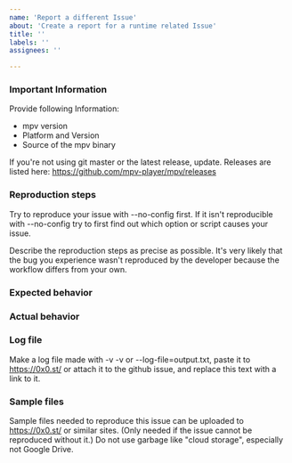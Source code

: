 ```yaml
---
name: 'Report a different Issue'
about: 'Create a report for a runtime related Issue'
title: ''
labels: ''
assignees: ''

---
```


### Important Information

Provide following Information:
- mpv version
- Platform and Version
- Source of the mpv binary

If you're not using git master or the latest release, update.
Releases are listed here: https://github.com/mpv-player/mpv/releases

### Reproduction steps

Try to reproduce your issue with --no-config first. If it isn't reproducible
with --no-config try to first find out which option or script causes your issue.

Describe the reproduction steps as precise as possible. It's very likely that
the bug you experience wasn't reproduced by the developer because the workflow
differs from your own.

### Expected behavior

### Actual behavior

### Log file

Make a log file made with -v -v or --log-file=output.txt, paste it to
https://0x0.st/ or attach it to the github issue, and replace this text with a
link to it.

### Sample files

Sample files needed to reproduce this issue can be uploaded to https://0x0.st/
or similar sites. (Only needed if the issue cannot be reproduced without it.)
Do not use garbage like "cloud storage", especially not Google Drive.
